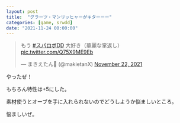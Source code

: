 ```yaml
---
layout: post
title:  "グラーツ・マンリッヒャーがキターーー"
categories: [game, srwdd]
date: "2021-11-24 00:00:00"
---
```


<blockquote class="twitter-tweet tw-align-center"><p lang="ja" dir="ltr">もう <a href="https://twitter.com/hashtag/%E3%82%B9%E3%83%91%E3%83%AD%E3%83%9CDD?src=hash&amp;ref_src=twsrc%5Etfw">#スパロボDD</a> 大好き（華麗な掌返し） <a href="https://t.co/Q75X9ME9Eb">pic.twitter.com/Q75X9ME9Eb</a></p>&mdash; まきえたん🥦 (@makietanX) <a href="https://twitter.com/makietanX/status/1462685461910941699?ref_src=twsrc%5Etfw">November 22, 2021</a></blockquote> <script async src="https://platform.twitter.com/widgets.js" charset="utf-8"></script>

やったぜ！

もちろん特性は+5にした。

素材使うとオーブを手に入れられないのでどうしようか悩ましいところ。

悩ましいぜ。
